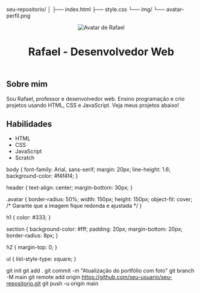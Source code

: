 seu-repositorio/
│
├── index.html
├── style.css
└── img/
    └── avatar-perfil.png

<!DOCTYPE html>
<html lang="pt-br">
<head>
  <meta charset="UTF-8" />
  <meta name="viewport" content="width=device-width, initial-scale=1.0" />
  <title>Portfólio de Rafael</title>
  <link rel="stylesheet" href="style.css" />
</head>
<body>

<header>
  <!-- Foto do avatar -->
  <img src="img/avatar-perfil.png" alt="Avatar de Rafael" class="avatar" />
  <h1>Rafael - Desenvolvedor Web</h1>
</header>

<section>
  <h2>Sobre mim</h2>
  <p>Sou Rafael, professor e desenvolvedor web. Ensino programação e crio projetos usando HTML, CSS e JavaScript. Veja meus projetos abaixo!</p>
</section>

<section>
  <h2>Habilidades</h2>
  <ul>
    <li>HTML</li>
    <li>CSS</li>
    <li>JavaScript</li>
    <li>Scratch</li>
  </ul>
</section>

<!-- Você pode adicionar mais seções aqui -->

</body>
</html>
body {
  font-family: Arial, sans-serif;
  margin: 20px;
  line-height: 1.6;
  background-color: #f4f4f4;
}

header {
  text-align: center;
  margin-bottom: 30px;
}

.avatar {
  border-radius: 50%;
  width: 150px;
  height: 150px;
  object-fit: cover; /* Garante que a imagem fique redonda e ajustada */
}

h1 {
  color: #333;
}

section {
  background-color: #fff;
  padding: 20px;
  margin-bottom: 20px;
  border-radius: 8px;
}

h2 {
  margin-top: 0;
}

ul {
  list-style-type: square;
}

git init
git add .
git commit -m "Atualização do portfólio com foto"
git branch -M main
git remote add origin https://github.com/seu-usuario/seu-repositorio.git
git push -u origin main
